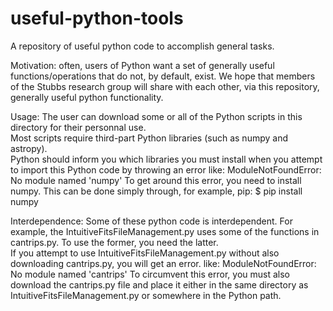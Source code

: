 # useful-python-tools
A repository of useful python code to accomplish general tasks. 

Motivation: often, users of Python want a set of generally useful functions/operations that do not, by default, exist. 
We hope that members of the Stubbs research group will share with each other, via this repository, generally useful python functionality.  

Usage: The user can download some or all of the Python scripts in this directory for their personnal use.  
       Most scripts require third-part Python libraries (such as numpy and astropy).  
       Python should inform you which libraries you must install when you attempt to import this Python code by throwing an error like:
       ModuleNotFoundError: No module named 'numpy' 
       To get around this error, you need to install numpy.  This can be done simply through, for example, pip: 
       $ pip install numpy 
       
Interdependence: Some of these python code is interdependent.  For example, the IntuitiveFitsFileManagement.py uses some of the functions in cantrips.py. 
                 To use the former, you need the latter.  
                 If you attempt to use IntuitiveFitsFileManagement.py without also downloading cantrips.py, you will get an error. like: 
                 ModuleNotFoundError: No module named 'cantrips'
                 To circumvent this error, you must also download the cantrips.py file and place it either in the same directory as IntuitiveFitsFileManagement.py or somewhere in the Python path. 
                 
                 
                 
       
